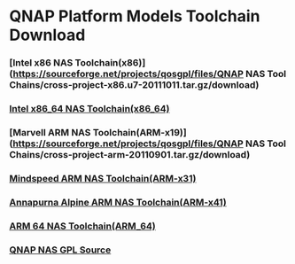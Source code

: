 # QNAP Platform Models Toolchain Download

### [Intel x86 NAS Toolchain\(x86\)](https://sourceforge.net/projects/qosgpl/files/QNAP NAS Tool Chains/cross-project-x86.u7-20111011.tar.gz/download)

### [Intel x86\_64 NAS Toolchain\(x86\_64\)](http://download.qnap.com/dev/Toolchain/QNAP_cross_toolchains_64.20160606.tar)

### [Marvell ARM NAS Toolchain\(ARM-x19\)](https://sourceforge.net/projects/qosgpl/files/QNAP NAS Tool Chains/cross-project-arm-20110901.tar.gz/download)

### [Mindspeed ARM NAS Toolchain\(ARM-x31\)](http://download.qnap.com/dev/Toolchain/TS-x31_cross-project-arm_ms.20150909.tar.gz)

### [Annapurna Alpine ARM NAS Toolchain\(ARM-x41\)](http://download.qnap.com/dev/Toolchain/TS-x31%2B_cross-project-arm_al.20150909.tar.gz )

### [ARM 64 NAS Toolchain\(ARM\_64\)](http://download.qnap.com/dev/Toolchain/aarch64-QNAP-linux-gnu.tgz)

### [QNAP NAS GPL Source](https://sourceforge.net/projects/qosgpl/ "Q NAP NAS GPL Source")



